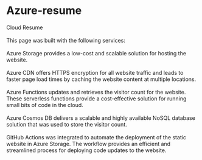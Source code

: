 # Azure-resume
Cloud Resume<br>
<br>
This page was built with the following services:<br><br>
Azure Storage provides a low-cost and scalable solution for hosting the website.<br>
<br>
Azure CDN offers HTTPS encryption for all website traffic and leads to faster page load times by caching the website content at multiple locations.<br>
<br>
Azure Functions updates and retrieves the visitor count for the website. These serverless functions provide a cost-effective solution for running small bits of code in the cloud.<br>
<br>
Azure Cosmos DB delivers a scalable and highly available NoSQL database solution that was used to store the visitor count.<br>
<br>
GitHub Actions was integrated to automate the deployment of the static website in Azure Storage. The workflow provides an efficient and streamlined process for deploying code updates to the website.
